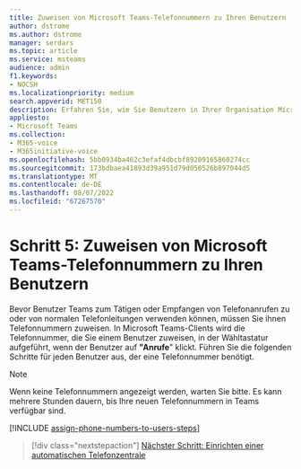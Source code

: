 ```yaml
---
title: Zuweisen von Microsoft Teams-Telefonnummern zu Ihren Benutzern
author: dstrome
ms.author: dstrome
manager: serdars
ms.topic: article
ms.service: msteams
audience: admin
f1.keywords:
- NOCSH
ms.localizationpriority: medium
search.appverid: MET150
description: Erfahren Sie, wie Sie Benutzern in Ihrer Organisation Microsoft Teams Telefon Systemtelefonnummern zuweisen.
appliesto:
- Microsoft Teams
ms.collection:
- M365-voice
- M365initiative-voice
ms.openlocfilehash: 5bb0934ba462c3efaf4dbcbf89209165860274cc
ms.sourcegitcommit: 173bdbaea41893d39a951d79d050526b897044d5
ms.translationtype: MT
ms.contentlocale: de-DE
ms.lasthandoff: 08/07/2022
ms.locfileid: "67267570"
---
```

# <a name="step-5-assign-teams-phone-system-phone-numbers-to-your-users"></a>Schritt 5: Zuweisen von Microsoft Teams-Telefonnummern zu Ihren Benutzern

Bevor Benutzer Teams zum Tätigen oder Empfangen von Telefonanrufen zu oder von normalen Telefonleitungen verwenden können, müssen Sie ihnen Telefonnummern zuweisen. In Microsoft Teams-Clients wird die Telefonnummer, die Sie einem Benutzer zuweisen, in der Wähltastatur aufgeführt, wenn der Benutzer auf **"Anrufe**" klickt. Führen Sie die folgenden Schritte für jeden Benutzer aus, der eine Telefonnummer benötigt.

> [!NOTE]
> Wenn keine Telefonnummern angezeigt werden, warten Sie bitte. Es kann mehrere Stunden dauern, bis Ihre neuen Telefonnummern in Teams verfügbar sind.

[!INCLUDE [assign-phone-numbers-to-users-steps](../includes/assign-phone-numbers-to-users-steps.md)]

> [!div class="nextstepaction"]
> [Nächster Schritt: Einrichten einer automatischen Telefonzentrale](set-up-auto-attendant.md?tabs=general-info)
